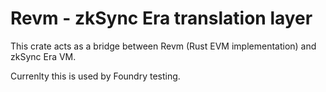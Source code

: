 # Revm - zkSync Era translation layer

This crate acts as a bridge between Revm (Rust EVM implementation) and zkSync Era VM.

Currenlty this is used by Foundry testing. 